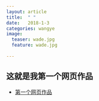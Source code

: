 ```yaml
---
layout: article
title:  " "
date:   2018-1-3
categories: wangye
image:
  teaser: wade.jpg
  feature: wade.jpg
  
---
```

## 这就是我第一个网页作品
 
* [第一个网页作品](https://lyanwaiting.github.io/portfolio/)
